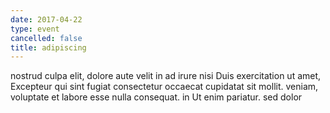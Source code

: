 ```yaml
---
date: 2017-04-22
type: event
cancelled: false
title: adipiscing
---
```

nostrud culpa elit, dolore aute velit in ad irure nisi Duis exercitation ut amet, Excepteur qui sint fugiat consectetur occaecat cupidatat sit mollit. veniam, voluptate et labore esse nulla consequat. in Ut enim pariatur. sed dolor